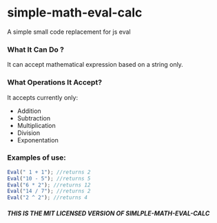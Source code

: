 # simple-math-eval-calc
A simple small code replacement for js eval

### What It Can Do ?
It can accept mathematical expression based on a string only.

### What Operations It Accept?
It accepts currently only:
<ul>
  <li> Addition </li>
  <li> Subtraction </li>
  <li> Multiplication </li>
  <li> Division </li>
  <li> Exponentation </li>
</ul>

### Examples of use:
```javascript
Eval(" 1 + 1"); //returns 2
Eval("10 - 5"); //returns 5
Eval("6 * 2"); //returns 12
Eval("14 / 7"); //returns 2
Eval("2 ^ 2"); //returns 4
```

##### THIS IS THE MIT LICENSED VERSION OF SIMLPLE-MATH-EVAL-CALC
